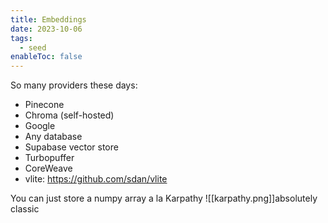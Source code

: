 ```yaml
---
title: Embeddings
date: 2023-10-06
tags:
  - seed
enableToc: false
---
```

So many providers these days:
- Pinecone
- Chroma (self-hosted)
- Google
- Any database
- Supabase vector store
- Turbopuffer
- CoreWeave
- vlite: https://github.com/sdan/vlite

You can just store a numpy array a la Karpathy
![[karpathy.png]]absolutely classic